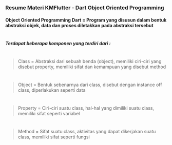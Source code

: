 ### Resume Materi KMFlutter - Dart Object Oriented Programming
#### Object Oriented Programming Dart = Program yang disusun dalam bentuk abstraksi objek, data dan proses diletakkan pada abstraksi tersebut
#
##### Terdapat beberapa komponen yang terdiri dari :
#
> Class = Abstraksi dari sebuah benda (object), memiliki ciri-ciri yang disebut property, memiliki sifat dan kemampuan yang disebut method
#
> Object = Bentuk sebenarnya dari class, disebut dengan instance off class, diperlakukan seperti data
#
> Property = Ciri-ciri suatu class, hal-hal yang dimiliki suatu class, memiliki sifat seperti variabel
#
> Method = Sifat suatu class, aktivitas yang dapat dikerjakan suatu class, memiliki sifat seperti fungsi

